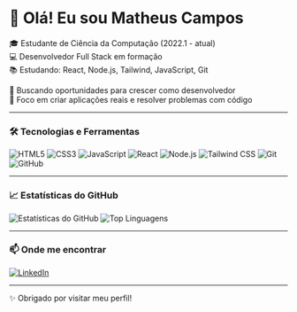 # 👋 Olá! Eu sou Matheus Campos

🎓 Estudante de Ciência da Computação (2022.1 - atual)  
💻 Desenvolvedor Full Stack em formação  
📚 Estudando: React, Node.js, Tailwind, JavaScript, Git

🚀 Buscando oportunidades para crescer como desenvolvedor  
🎯 Foco em criar aplicações reais e resolver problemas com código

---

### 🛠️ Tecnologias e Ferramentas

![HTML5](https://img.shields.io/badge/-HTML5-E34F26?style=flat&logo=html5&logoColor=white)
![CSS3](https://img.shields.io/badge/-CSS3-1572B6?style=flat&logo=css3&logoColor=white)
![JavaScript](https://img.shields.io/badge/-JavaScript-F7DF1E?style=flat&logo=javascript&logoColor=black)
![React](https://img.shields.io/badge/-React-61DAFB?style=flat&logo=react&logoColor=black)
![Node.js](https://img.shields.io/badge/-Node.js-339933?style=flat&logo=node.js&logoColor=white)
![Tailwind CSS](https://img.shields.io/badge/-Tailwind%20CSS-38B2AC?style=flat&logo=tailwind-css&logoColor=white)
![Git](https://img.shields.io/badge/-Git-F05032?style=flat&logo=git&logoColor=white)
![GitHub](https://img.shields.io/badge/-GitHub-181717?style=flat&logo=github&logoColor=white)

---

### 📈 Estatísticas do GitHub

![Estatísticas do GitHub](https://github-readme-stats.vercel.app/api?username=matheuscampos&show_icons=true&theme=dracula)
![Top Linguagens](https://github-readme-stats.vercel.app/api/top-langs/?username=matheuscampos&layout=compact&theme=dracula)

---

### 📫 Onde me encontrar

[![LinkedIn](https://img.shields.io/badge/-LinkedIn-0A66C2?style=flat&logo=linkedin&logoColor=white)](https://www.linkedin.com/in/matheus-cfs-rocha)

---

✨ Obrigado por visitar meu perfil!
